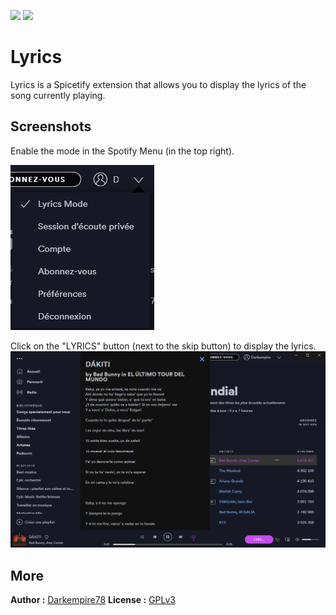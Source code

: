 ![](https://img.shields.io/codefactor/grade/github/Darkempire78/Lyrics-Spicetify?style=for-the-badge) 
![](https://img.shields.io/github/repo-size/Darkempire78/Lyrics-Spicetify?style=for-the-badge) 

# Lyrics

Lyrics is a Spicetify extension that allows you to display the lyrics of the song currently playing.

## Screenshots

Enable the mode in the Spotify Menu (in the top right).

![](Capture2.png)

Click on the "LYRICS" button (next to the skip button) to display the lyrics.
![](Capture1.png)

## More

**Author :** [Darkempire78](https://github.com/Darkempire78)
**License :** [GPLv3](https://github.com/Darkempire78/Spotify-Lyrics/blob/master/LICENSE)
